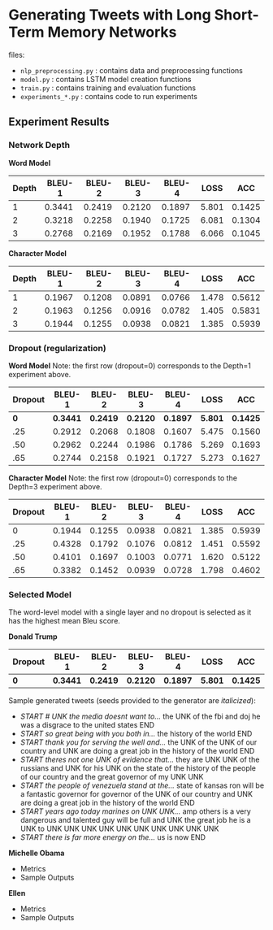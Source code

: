 # Generating Tweets with Long Short-Term Memory Networks

files:
* `nlp_preprocessing.py` : contains data and preprocessing functions
* `model.py` : contains LSTM model creation functions
* `train.py` : contains training and evaluation functions
* `experiments_*.py` : contains code to run experiments

## Experiment Results

### Network Depth
**Word Model**

| Depth | BLEU-1 | BLEU-2 | BLEU-3 | BLEU-4 | LOSS  | ACC    |
|-------|--------|--------|--------|--------|-------|--------|
| 1     | 0.3441 | 0.2419 | 0.2120 | 0.1897 | 5.801 | 0.1425 |
| 2     | 0.3218 | 0.2258 | 0.1940 | 0.1725 | 6.081 | 0.1304 |
| 3     | 0.2768 | 0.2169 | 0.1952 | 0.1788 | 6.066 | 0.1045 |

**Character Model**

| Depth | BLEU-1 | BLEU-2 | BLEU-3 | BLEU-4 | LOSS  | ACC    |
|-------|--------|--------|--------|--------|-------|--------|
| 1     | 0.1967 | 0.1208 | 0.0891 | 0.0766 | 1.478 | 0.5612 |
| 2     | 0.1963 | 0.1256 | 0.0916 | 0.0782 | 1.405 | 0.5831 |
| 3     | 0.1944 | 0.1255 | 0.0938 | 0.0821 | 1.385 | 0.5939 |

### Dropout (regularization)
**Word Model**
Note: the first row (dropout=0) corresponds to the Depth=1 experiment above.

| Dropout | BLEU-1   | BLEU-2   | BLEU-3   | BLEU-4   | LOSS    | ACC      |
|---------|----------|----------|----------|----------|---------|----------|
| **0**   |**0.3441**|**0.2419**|**0.2120**|**0.1897**|**5.801**|**0.1425**|
| .25     | 0.2912   | 0.2068   | 0.1808   | 0.1607   | 5.475   | 0.1560   |
| .50     | 0.2962   | 0.2244   | 0.1986   | 0.1786   | 5.269   | 0.1693   |
| .65     | 0.2744   | 0.2158   | 0.1921   | 0.1727   | 5.273   | 0.1627   |

**Character Model**
Note: the first row (dropout=0) corresponds to the Depth=3 experiment above.

| Dropout | BLEU-1 | BLEU-2 | BLEU-3 | BLEU-4 | LOSS  | ACC    |
|---------|--------|--------|--------|--------|-------|--------|
| 0       | 0.1944 | 0.1255 | 0.0938 | 0.0821 | 1.385 | 0.5939 |
| .25     | 0.4328 | 0.1792 | 0.1076 | 0.0812 | 1.451 | 0.5592 |
| .50     | 0.4101 | 0.1697 | 0.1003 | 0.0771 | 1.620 | 0.5122 |
| .65     | 0.3382 | 0.1452 | 0.0939 | 0.0728 | 1.798 | 0.4602 |

### Selected Model

The word-level model with a single layer and no dropout is selected as it has the highest mean Bleu score.

**Donald Trump**

| Dropout | BLEU-1   | BLEU-2   | BLEU-3   | BLEU-4   | LOSS    | ACC      |
|---------|----------|----------|----------|----------|---------|----------|
| **0**   |**0.3441**|**0.2419**|**0.2120**|**0.1897**|**5.801**|**0.1425**|

Sample generated tweets (seeds provided to the generator are *italicized*):
* *START # UNK the media doesnt want to...* the UNK of the fbi and doj he was a disgrace to the united states END
* *START so great being with you both in...* the history of the world END
* *START thank you for serving the well and...* the UNK of the UNK of our country and UNK are doing a great job in the history of the world END
* *START theres not one UNK of evidence that...* they are UNK UNK of the russians and UNK for his UNK on the state of the history of the people of our country and the great governor of my UNK UNK
* *START the people of venezuela stand at the...* state of kansas ron will be a fantastic governor for governor of the UNK of our country and UNK are doing a great job in the history of the world END
* *START years ago today marines on UNK UNK...* amp others is a very dangerous and talented guy will be full and UNK the great job he is a UNK to UNK UNK UNK UNK UNK UNK UNK UNK UNK UNK
* *START there is far more energy on the...* us is now END

**Michelle Obama**
* Metrics 
* Sample Outputs

**Ellen**
* Metrics 
* Sample Outputs
